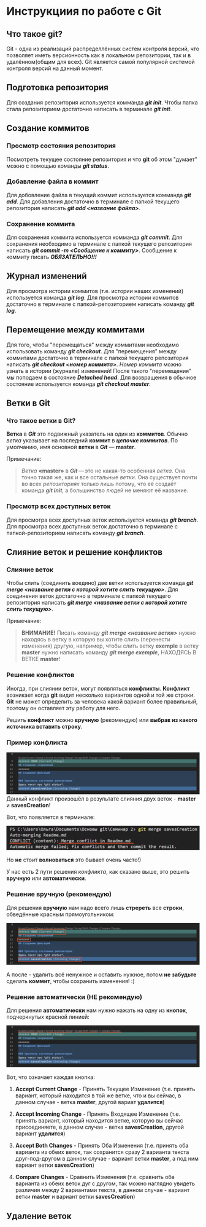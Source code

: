 # Инструкциия по работе с Git

## Что такое git?
Git - одна из реализаций распределлённых систем контроля версий, что позволяет иметь версионность как в локальном репозитории, так и в удалённом(общим для всех). Git является самой популярной системой контроля версий на данный момент.

## Подготовка репозитория
Для создания репозитория используется комманда _**git init**_. Чтобы папка стала репозиторием достаточно написать в терминале _**git init**_.

## Создание коммитов

### Просмотр состояния репозитория 
Посмотреть текущее состояние репозитория и что **git** об этом "думает" можно с помощью команды **_git status_**.

### Добавление файла в коммит
Для добовление файла в текущий коммит используется комманда **_git add_**. Для добавления достаточно в терминале с папкой текущего репозитория написать **_git add <название файла>_**.

### Сохранение коммита
Для сохранения коммита используется комманда **_git commit_**. Для сохранения необходимо в терминале с папкой текущего репозитория написать **_git commit -m <Сообщение к коммиту>_**. Сообщение к коммиту писать _**ОБЯЗАТЕЛЬНО!!!**_

## Журнал изменений
Для просмотра истории коммитов (т.е. истории наших изменений) используется команда _**git log**_. Для просмотра истории коммитов достаточно в терминале с папкой-репозиторием написать команду _**git log**_.

## Перемещение между коммитами
Для того, чтобы "перемещаться" между коммитами необходимо использовать команду _**git checkout**_. Для "перемещения" между коммитами достаточно в терминале с папкой текущего репозитория написать **_git checkout <номер коммита>_**. _Номер коммита_ можно узнать в истории (журнале) изменений! После такого "перемещения" мы поподаем в состояние **_Detached head_**. Для возвращения в обычное состояние используется команда **_git checkout master_**.

## Ветки в Git

### Что такое ветки в Git?
__Ветка__ в _**Git**_ это подвижный указатель на один из **коммитов**. Обычно _ветка_ указывает на последний **коммит** в **_цепочке коммитов_**. По умолчанию, имя основной **ветки** в _**Git**_ — **master**.

Примечание:
>_Ветка_ **«master»** в _**Git**_ — это не какая-то особенная _ветка_. Она точно такая же, как и все остальные _ветки_. Она существует почти во всех _репозиториях_ только лишь потому, что её создаёт команда _**git init**_, а большинство людей не меняют её название.

### Просмотр всех доступных веток
Для просмотра всех доступных веток используется команда _**git branch**_. Для просмотра всех доступных веток достаточно в терминале с папкой-репозиторием написать команду _**git branch**_.

## Слияние веток и решение конфликтов

### Слияние веток
Чтобы слить (соединить воедино) две ветки используется команда **_git merge <название ветки с которой хотите слить текущую>_**. Для соединения веток достаточно в терминале с папкой текущего репозитория написать **_git merge <название ветки с которой хотите слить текущую>_**.

Примечание:
>**ВНИМАНИЕ!** Писать команду **_git merge <название ветки>_** нужно находясь в ветку в которую вы хотите слить (перенести изменения) другую, например, чтобы слить ветку **exemple** в ветку **master** нужно написать команду **_git merge exemple_**, НАХОДЯСЬ В ВЕТКЕ **master**!

### Решение конфликтов
Иногда, при слиянии веток, могут появляться **конфликты**.
**Конфликт** возникает когда **git** видит несколько вариантов одной и той же строки. **Git** не может определить за человека какой вариант более правильный, поэтому он оставляет эту работу для него.

Решить **конфликт** можно **вручную** (рекомендую) или **выбрав из какого источника вставить строку**.

### Пример конфликта
![Свяжитесь со мной, если видите это сообщение (я починю картинку)](conflict.png)
Данный конфликт произошёл в результате слияния двух веток - **master** и **savesCreation**!

Вот, что появляется в терминале:

![Свяжитесь со мной, если видите это сообщение (я починю картинку)](coflict_terminal.png)

Но **не** стоит **волноваться** это бывает очень часто!)

У нас есть 2 пути решения *конфликта*, как сказано выше, это решить **вручную** или **автоматически**.

### Решение вручную (рекомендую)
Для решения **вручную** нам надо всего лишь **стререть** все **строки**, обведённые красным прямоугольником:

![Свяжитесь со мной, если видите это сообщение (я починю картинку)](conflict1.png)

А после - удалить всё ненужное и оставить нужное, потом **не забудьте** сделать **коммит**, чтобы сохранить изменения! :)

### Решение автоматически (НЕ рекомендую)
Для решения **автоматически** нам нужно нажать на одну из **кнопок**, подчеркнутых красной линией:

![Свяжитесь со мной, если видите это сообщение (я починю картинку)](conflict2.png)

Вот, что означает каждая кнопка:

1. **Accept Current Change** - Принять Текущее Изменение (т.е. принять вариант, который находится в той же ветке, что и вы сейчас, в данном случае - ветка **master**, другой вариат **удалится**)

2. **Accept Incoming Change** - Принять Входящее Изменение (т.е. принять вариант, который находится ветке, которую вы сейчас присоединяете, в данном случае - ветка **savesCreation**, другой вариант **удалится**)

3. **Accept Both Changes** - Принять Оба Изменения (т.е. принять оба варианта из обеих веток, так сохранится сразу 2 варианта текста друг-под-другом в данном случае - вариант ветки **master**, а под ним вариант ветки **savesCreation**)

4. **Compare Changes** - Сравнить Изменения (т.е. сравнить оба варианта из обеих веток дуг с другом, так можно наглядно увидеть различия между 2 вариантами текста, в данном случае - вариант ветки **master** и вариант ветки **savesCreation**)

## Удаление веток